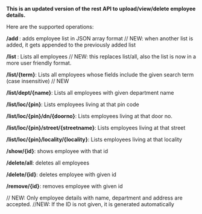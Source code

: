 
<b>This is an updated version of the rest API to upload/view/delete employee details.</b>

Here are the supported operations:

<b>/add </b>: adds employee list in JSON array format // NEW: when another list is added, it gets appended to the previously added list

<b>/list </b>: Lists all employees    // NEW: this replaces list/all, also the list is now in a more user friendly format.

<b>/list/{term}</b>: Lists all employees whose fields include the given search term (case insensitive) // NEW

<b>/list/dept/{name}</b>: Lists all employees with given department name

<b>/list/loc/{pin}</b>: Lists employees living at that pin code

<b>/list/loc/{pin}/dn/{doorno}</b>: Lists employees living at that door no.

<b>/list/loc/{pin}/street/{streetname}</b>: Lists employees living at that street

<b>/list/loc/{pin}/locality/{locality}</b>: Lists employees living at that locality

<b>/show/{id}</b>: shows employee with that id

<b>/delete/all</b>: deletes all employees

<b>/delete/{id}</b>: deletes employee with given id

<b>/remove/{id}</b>: removes employee with given id

// NEW: Only employee details with name, department and address are accepted.
//NEW: If the ID is not given, it is generated automatically
